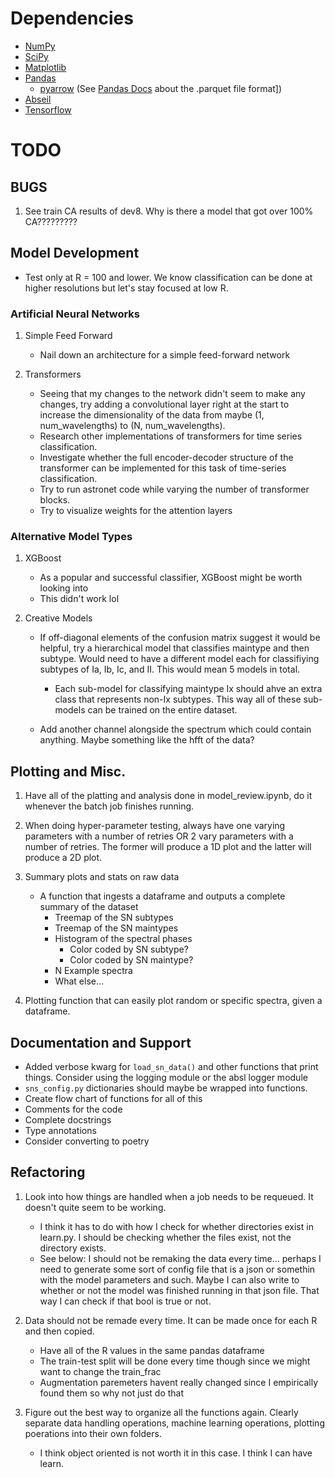 Dependencies
============
- [NumPy](https://numpy.org/)
- [SciPy](https://scipy.org/)
- [Matplotlib](https://matplotlib.org/)
- [Pandas](https://pandas.pydata.org/pandas-docs/version/1.1/index.html)
    - [pyarrow](https://arrow.apache.org/docs/python/index.html) (See [Pandas Docs](https://pandas.pydata.org/pandas-docs/version/1.1/user_guide/io.html#io-parquet) about the .parquet file format])
- [Abseil](https://abseil.io/docs/python/quickstart)
- [Tensorflow](https://www.tensorflow.org/)

TODO
====

BUGS
----
1. See train CA results of dev8. Why is there a model that got over 100% CA?????????

Model Development
-----------------

- Test only at R = 100 and lower. We know classification can be done at higher resolutions but let's stay focused at low R.



### Artificial Neural Networks
1. Simple Feed Forward
    - Nail down an architecture for a simple feed-forward network

2. Transformers
    - Seeing that my changes to the network didn't seem to make any changes, try adding a convolutional layer right at the start to increase the dimensionality of the data from maybe (1, num_wavelengths) to (N, num_wavelengths).
    - Research other implementations of transformers for time series classification.
    - Investigate whether the full encoder-decoder structure of the transformer can be implemented for this task of time-series classification.
    - Try to run astronet code while varying the number of transformer blocks.
    - Try to visualize weights for the attention layers


### Alternative Model Types
1. XGBoost
    - As a popular and successful classifier, XGBoost might be worth looking into
    - This didn't work lol

2. Creative Models
    - If off-diagonal elements of the confusion matrix suggest it would be helpful, try a hierarchical model that classifies maintype and then subtype. Would need to have a different model each for classifiying subtypes of Ia, Ib, Ic, and II. This would mean 5 models in total.
        - Each sub-model for classifying maintype Ix should ahve an extra class that represents non-Ix subtypes. This way all of these sub-models can be trained on the entire dataset.

    - Add another channel alongside the spectrum which could contain anything. Maybe something like the hfft of the data?


Plotting and Misc.
------------------
1. Have all of the platting and analysis done in model_review.ipynb, do it whenever the batch job finishes running.

1. When doing hyper-parameter testing, always have one varying parameters with a number of retries OR 2 vary parameters with a number of retries. The former will produce a 1D plot and the latter will produce a 2D plot.

2. Summary plots and stats on raw data
    - A function that ingests a dataframe and outputs a complete summary of the dataset
        - Treemap of the SN subtypes
        - Treemap of the SN maintypes
        - Histogram of the spectral phases
            - Color coded by SN subtype?
            - Color coded by SN maintype?
        - N Example spectra
        - What else...

3. Plotting function that can easily plot random or specific spectra, given a dataframe.


Documentation and Support
-------------------------
- Added verbose kwarg for `load_sn_data()` and other functions that print things. Consider using the logging module or the absl logger module
- `sns_config.py` dictionaries should maybe be wrapped into functions.
- Create flow chart of functions for all of this
- Comments for the code
- Complete docstrings
- Type annotations
- Consider converting to poetry

Refactoring
-----------
1. Look into how things are handled when a job needs to be requeued. It doesn't quite seem to be working.
    - I think it has to do with how I check for whether directories exist in learn.py. I should be checking whether the files exist, not the directory exists.
    - See below: I should not be remaking the data every time... perhaps I need to generate some sort of config file that is a json or somethin with the model parameters and such. Maybe I can also write to whether or not the model was finished running in that json file. That way I can check if that bool is true or not.

2. Data should not be remade every time. It can be made once for each R and then copied.
    - Have all of the R values in the same pandas dataframe
    - The train-test split will be done every time though since we might want to change the train_frac
    - Augmentation paremeters havent really changed since I empirically found them so why not just do that

3. Figure out the best way to organize all the functions again. Clearly separate data handling operations, machine learning operations, plotting poerations into their own folders.
    - I think object oriented is not worth it in this case. I think I can have learn.

